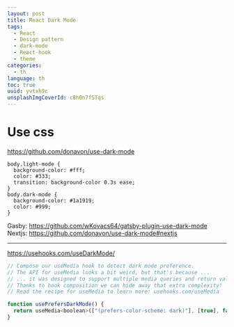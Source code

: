 ```yaml
---
layout: post
title: React Dark Mode
tags:
  - React
  - Design pattern
  - dark-mode
  - React-hook
  - theme
categories:
  - th
language: th
toc: true
uuid: yvtxh9c
unsplashImgCoverId: c8h0n7fSTqs
---
```


# Use css

https://github.com/donavon/use-dark-mode

```
body.light-mode {
  background-color: #fff;
  color: #333;
  transition: background-color 0.3s ease;
}
body.dark-mode {
  background-color: #1a1919;
  color: #999;
}
```

Gasby: https://github.com/wKovacs64/gatsby-plugin-use-dark-mode
Nextjs: https://github.com/donavon/use-dark-mode#nextjs

---

https://usehooks.com/useDarkMode/

```js
// Compose our useMedia hook to detect dark mode preference.
// The API for useMedia looks a bit weird, but that's because ...
// ... it was designed to support multiple media queries and return values.
// Thanks to hook composition we can hide away that extra complexity!
// Read the recipe for useMedia to learn more: usehooks.com/useMedia

function usePrefersDarkMode() {
  return useMedia<boolean>(["(prefers-color-scheme: dark)"], [true], false);
}
```
